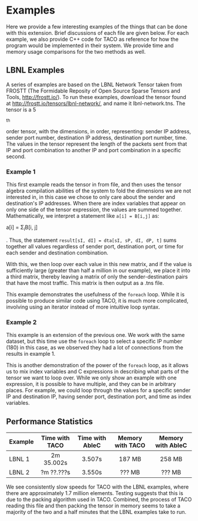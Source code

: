 # Examples
Here we provide a few interesting examples of the things that can be done with this extension. Brief discussions of each file are given below. For each example, we also provide C++ code for TACO as reference for how the program would be implemented in their system. We provide time and memory usage comparisons for the two methods as well.

## LBNL Examples
A series of examples are based on the LBNL Network Tensor taken from FROSTT (The Formidable Reposity of Open Source Sparse Tensors and Tools, <http://frostt.io/>). To run these examples, download the tensor found at <http://frostt.io/tensors/lbnl-network/>, and name it lbnl-network.tns. The tensor is a 5<dl><sup>th</sup></dl> order tensor, with the dimensions, in order, representing: sender IP address, sender port number, destination IP address, destination port number, time. The values in the tensor represent the length of the packets sent from that IP and port combination to another IP and port combination in a specific second.

### Example 1
This first example reads the tensor in from file, and then uses the tensor algebra compilation abilities of the system to fold the dimensions we are not interested in, in this case we chose to only care about the sender and destination's IP addresses. When there are index variables that appear on only one side of the tensor expression, the values are summed together. Mathematically, we interpret a statement like `a[i] = B[i,j]` as:<dl>a[i] = &Sigma;<sub>i</sub>B[i, j]</dl>. Thus, the statement `result[sI, dI] = dta[sI, sP, dI, dP, t]` sums together all values regardless of sender port, destination port, or time for each sender and destination combination.

With this, we then loop over each value in this new matrix, and if the value is sufficiently large (greater than half a million in our example), we place it into a third matrix, thereby leaving a matrix of only the sender-destination pairs that have the most traffic. This matrix is then output as a .tns file.

This example demonstrates the usefulness of the `foreach` loop. While it is possible to produce similar code using TACO, it is much more complicated, involving using an iterator instead of more intuitive loop syntax.

### Example 2
This example is an extension of the previous one. We work with the same dataset, but this time use the `foreach` loop to select a specific IP number (180) in this case, as we observed they had a lot of connections from the results in example 1.

This is another demonstration of the power of the `foreach` loop, as it allows us to mix index variables and C expressions in describing what parts of the tensor we want to loop over. While we only show an example with one expression, it is possible to have multiple, and they can be in arbitrary places. For example, we could loop through the values for a specific sender IP and destination IP, having sender port, destination port, and time as index variables.

## Performance Statistics
| Example  | Time with TACO | Time with AbleC | Memory with TACO | Memory with AbleC |
| -------- | :------------: | :-------------: | :--------------: | :---------------: |
| LBNL 1   | 2m 35.002s     | 3.507s          | 187 MB           | 258 MB            |
| LBNL 2   | ?m ??.???s     | 3.550s          | ??? MB           | ??? MB            |

We see consistently slow speeds for TACO with the LBNL examples, where there are approximately 1.7 million elements. Testing suggests that this is due to the packing algorithm used in TACO. Combined, the process of TACO reading this file and then packing the tensor in memory seems to take a majority of the two and a half minutes that the LBNL examples take to run.
